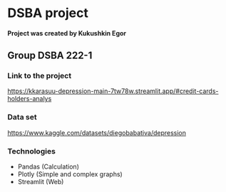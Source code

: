 # DSBA project

#### Project was created by Kukushkin Egor

## Group DSBA 222-1
 
### Link to the project

https://kkarasuu-depression-main-7tw78w.streamlit.app/#credit-cards-holders-analys

### Data set

https://www.kaggle.com/datasets/diegobabativa/depression

### Technologies

- Pandas (Calculation)
- Plotly (Simple and complex graphs)
- Streamlit (Web)
